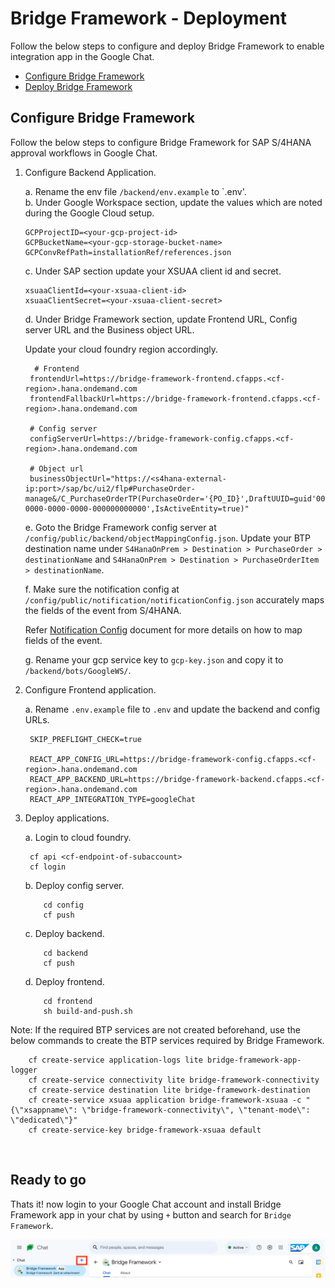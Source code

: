 # **Bridge Framework - Deployment**

Follow the below steps to configure and deploy Bridge Framework to enable integration app in the Google Chat.

- [Configure Bridge Framework](#configure-bridge-framework)
- [Deploy Bridge Framework](#deploy-bridge-framework)

## Configure Bridge Framework

Follow the below steps to configure Bridge Framework for SAP S/4HANA approval workflows in Google Chat.

1. Configure Backend Application.

   a. Rename the env file `/backend/env.example` to `.env'. <br/>
   b. Under Google Workspace section, update the values which are noted during the Google Cloud setup.

   ```
   GCPProjectID=<your-gcp-project-id>
   GCPBucketName=<your-gcp-storage-bucket-name>
   GCPConvRefPath=installationRef/references.json
   ```

   c. Under SAP section update your XSUAA client id and secret.

   ```
   xsuaaClientId=<your-xsuaa-client-id>
   xsuaaClientSecret=<your-xsuaa-client-secret>
   ```

   d. Under Bridge Framework section, update Frontend URL, Config server URL and the Business object URL.

   Update your cloud foundry region accordingly.

   ```
     # Frontend
    frontendUrl=https://bridge-framework-frontend.cfapps.<cf-region>.hana.ondemand.com
    frontendFallbackUrl=https://bridge-framework-frontend.cfapps.<cf-region>.hana.ondemand.com

    # Config server
    configServerUrl=https://bridge-framework-config.cfapps.<cf-region>.hana.ondemand.com

    # Object url
    businessObjectUrl="https://<s4hana-external-ip:port>/sap/bc/ui2/flp#PurchaseOrder-manage&/C_PurchaseOrderTP(PurchaseOrder='{PO_ID}',DraftUUID=guid'00000000-0000-0000-0000-000000000000',IsActiveEntity=true)"

   ```

   e. Goto the Bridge Framework config server at `/config/public/backend/objectMappingConfig.json`. Update your BTP destination name under `S4HanaOnPrem > Destination > PurchaseOrder > destinationName` and `S4HanaOnPrem > Destination > PurchaseOrderItem > destinationName`.

   f. Make sure the notification config at `/config/public/notification/notificationConfig.json` accurately maps the fields of the event from S/4HANA.

   Refer [Notification Config](../../config/NotificationConfig.md) document for more details on how to map fields of the event.

   g. Rename your gcp service key to `gcp-key.json` and copy it to `/backend/bots/GoogleWS/`.

2. Configure Frontend application.

   a. Rename `.env.example` file to `.env` and update the backend and config URLs.

   ```
    SKIP_PREFLIGHT_CHECK=true

    REACT_APP_CONFIG_URL=https://bridge-framework-config.cfapps.<cf-region>.hana.ondemand.com
    REACT_APP_BACKEND_URL=https://bridge-framework-backend.cfapps.<cf-region>.hana.ondemand.com
    REACT_APP_INTEGRATION_TYPE=googleChat

   ```

3. Deploy applications.

   a. Login to cloud foundry.

   ```
    cf api <cf-endpoint-of-subaccount>
    cf login
   ```

   b. Deploy config server.

   ```
       cd config
       cf push
   ```

   c. Deploy backend.

   ```
       cd backend
       cf push
   ```

   d. Deploy frontend.

   ```
       cd frontend
       sh build-and-push.sh
   ```

Note: If the required BTP services are not created beforehand, use the below commands to create the BTP services required by Bridge Framework.

```
    cf create-service application-logs lite bridge-framework-app-logger
    cf create-service connectivity lite bridge-framework-connectivity
    cf create-service destination lite bridge-framework-destination
    cf create-service xsuaa application bridge-framework-xsuaa -c "{\"xsappname\": \"bridge-framework-connectivity\", \"tenant-mode\": \"dedicated\"}"
    cf create-service-key bridge-framework-xsuaa default

```

&nbsp;

## Ready to go

Thats it! now login to your Google Chat account and install Bridge Framework app in your chat by using `+` button and search for `Bridge Framework`.

![Install Bridge](./images/install-bridge.png)
